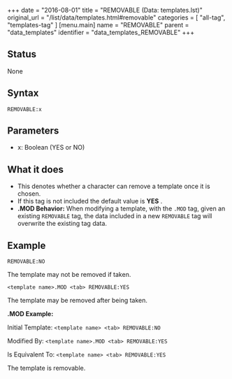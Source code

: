 +++
date = "2016-08-01"
title = "REMOVABLE (Data: templates.lst)"
original_url = "/list/data/templates.html#removable"
categories = [ "all-tag", "templates-tag" ]
[menu.main]
    name = "REMOVABLE"
    parent = "data_templates"
    identifier = "data_templates_REMOVABLE"
+++

## Status

None

## Syntax

`REMOVABLE:x`

## Parameters

-   x: Boolean (YES or NO)



What it does
------------

-   This denotes whether a character can remove a template once it
    is chosen.
-   If this tag is not included the default value is **YES** .
-   **.MOD Behavior:** When modifying a template, with the `.MOD` tag,
    given an existing `REMOVABLE` tag, the data included in a new
    `REMOVABLE` tag will overwrite the existing tag data.

Example
-------

`REMOVABLE:NO`

The template may not be removed if taken.

`<template name>.MOD <tab> REMOVABLE:YES`

The template may be removed after being taken.

**.MOD Example:**

Initial Template: `<template name> <tab> REMOVABLE:NO`

Modified By: `<template name>.MOD <tab> REMOVABLE:YES`

Is Equivalent To: `<template name> <tab> REMOVABLE:YES`

The template is removable.

